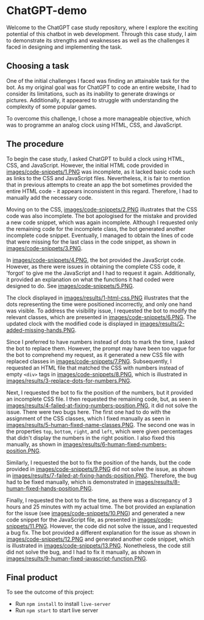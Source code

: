 # ChatGPT-demo

Welcome to the ChatGPT case study repository, where I explore the exciting potential of this chatbot in web development. Through this case study, I aim to demonstrate its strengths and weaknesses as well as the challenges it faced in designing and implementing the task.

## Choosing a task

One of the initial challenges I faced was finding an attainable task for the bot. As my original goal was for ChatGPT to code an entire website, I had to consider its limitations, such as its inability to generate drawings or pictures. Additionally, it appeared to struggle with understanding the complexity of some popular games.

To overcome this challenge, I chose a more manageable objective, which was to programme an analog clock using HTML, CSS, and JavaScript.

## The procedure

To begin the case study, I asked ChatGPT to build a clock using HTML, CSS, and JavaScript. However, the initial HTML code provided in [images/code-snippets/1.PNG](images/code-snippets/1.PNG) was incomplete, as it lacked basic code such as links to the CSS and JavaScript files. Nevertheless, it is fair to mention that in previous attempts to create an app the bot sometimes provided the entire HTML code - it appears inconsistent in this regard. Therefore, I had to manually add the necessary code.

Moving on to the CSS, [images/code-snippets/2.PNG](images/code-snippets/2.PNG) illustrates that the CSS code was also incomplete. The bot apologised for the mistake and provided a new code snippet, which was again incomplete. Although I requested only the remaining code for the incomplete class, the bot generated another incomplete code snippet. Eventually, I managed to obtain the lines of code that were missing for the last class in the code snippet, as shown in [images/code-snippets/3.PNG](images/code-snippets/3.PNG).

In [images/code-snippets/4.PNG](images/code-snippets/4.PNG), the bot provided the JavaScript code. However, as there were issues in obtaining the complete CSS code, it 'forgot' to give me the JavaScript and I had to request it again. Additionally, it provided an explanation on what the functions it had coded were designed to do. See [images/code-snippets/5.PNG](images/code-snippets/5.PNG).

The clock displayed in [images/results/1-html-css.PNG](images/results/1-html-css.PNG) illustrates that the dots representing the time were positioned incorrectly, and only one hand was visible. To address the visibility issue, I requested the bot to modify the relevant classes, which are presented in [images/code-snippets/6.PNG](images/code-snippets/6.PNG). The updated clock with the modified code is displayed in [images/results/2-added-missing-hands.PNG](images/results/2-added-missing-hands.PNG).

Since I preferred to have numbers instead of dots to mark the time, I asked the bot to replace them. However, the prompt may have been too vague for the bot to comprehend my request, as it generated a new CSS file with replaced classes in [images/code-snippets/7.PNG](images/code-snippets/7.PNG). Subsequently, I requested an HTML file that matched the CSS with numbers instead of empty `<div>` tags in [images/code-snippets/8.PNG](images/code-snippets/8.PNG), which is illustrated in [images/results/3-replace-dots-for-numbers.PNG](images/results/3-replace-dots-for-numbers.PNG).

Next, I requested the bot to fix the position of the numbers, but it provided an incomplete CSS file. I then requested the remaining code, but, as seen in [images/results/4-failed-at-fixing-numbers-position.PNG](images/results/4-failed-at-fixing-numbers-position.PNG), it did not solve the issue. There were two bugs here. The first one had to do with the assignment of the CSS classes, which I fixed manually as seen in [images/results/5-human-fixed-name-classes.PNG](images/results/5-human-fixed-name-classes.PNG). The second one was in the properties `top`, `bottom`, `right`, and `left`, which were given percentages that didn't display the numbers in the right position. I also fixed this manually, as shown in [images/results/6-human-fixed-numbers-position.PNG](images/results/6-human-fixed-numbers-position.PNG).

Similarly, I requested the bot to fix the position of the hands, but the code provided in [images/code-snippets/9.PNG](images/code-snippets/9.PNG) did not solve the issue, as shown in [images/results/7-failed-at-fixing-hands-position.PNG](images/results/7-failed-at-fixing-hands-position.PNG). Therefore, the bug had to be fixed manually, which is demonstrated in [images/results/8-human-fixed-hands-position.PNG](images/results/8-human-fixed-hands-position.PNG).

Finally, I requested the bot to fix the time, as there was a discrepancy of 3 hours and 25 minutes with my actual time. The bot provided an explanation for the issue (see [images/code-snippets/10.PNG](images/code-snippets/10.PNG)) and generated a new code snippet for the JavaScript file, as presented in [images/code-snippets/11.PNG](images/code-snippets/11.PNG). However, the code did not solve the issue, and I requested a bug fix. The bot provided a different explanation for the issue as shown in [images/code-snippets/12.PNG](images/code-snippets/12.PNG) and generated another code snippet, which is illustrated in [images/code-snippets/13.PNG](images/code-snippets/13.PNG). Nonetheless, the code still did not solve the bug, and I had to fix it manually, as shown in [images/results/9-human-fixed-javascript-function.PNG](images/results/9-human-fixed-javascript-function.PNG).

## Final product

To see the outcome of this project:

- Run `npm install` to install `live-server`
- Run `npm start` to start live server
